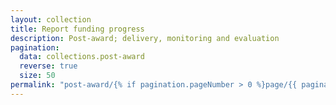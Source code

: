 ```yaml
---
layout: collection
title: Report funding progress
description: Post-award; delivery, monitoring and evaluation
pagination:
  data: collections.post-award
  reverse: true
  size: 50
permalink: "post-award/{% if pagination.pageNumber > 0 %}page/{{ pagination.pageNumber + 1 }}{% endif %}/"
---
```

